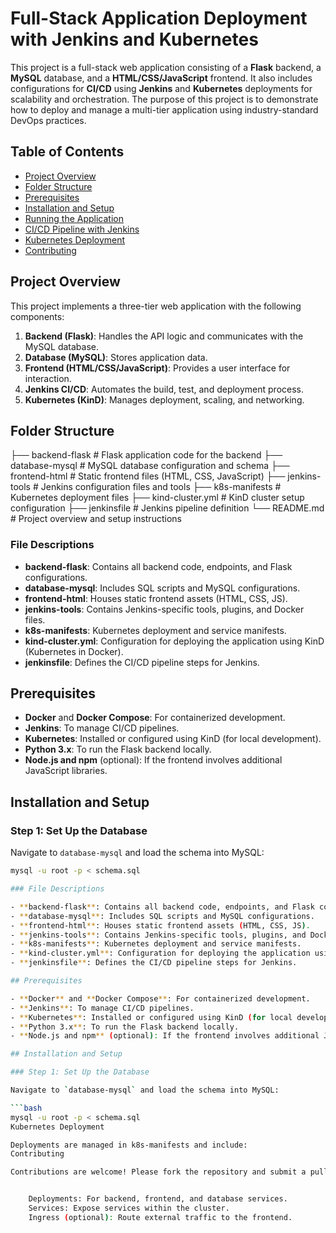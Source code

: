 # Full-Stack Application Deployment with Jenkins and Kubernetes

This project is a full-stack web application consisting of a **Flask** backend, a **MySQL** database, and a **HTML/CSS/JavaScript** frontend. It also includes configurations for **CI/CD** using **Jenkins** and **Kubernetes** deployments for scalability and orchestration. The purpose of this project is to demonstrate how to deploy and manage a multi-tier application using industry-standard DevOps practices.

## Table of Contents

- [Project Overview](#project-overview)
- [Folder Structure](#folder-structure)
- [Prerequisites](#prerequisites)
- [Installation and Setup](#installation-and-setup)
- [Running the Application](#running-the-application)
- [CI/CD Pipeline with Jenkins](#cicd-pipeline-with-jenkins)
- [Kubernetes Deployment](#kubernetes-deployment)
- [Contributing](#contributing)

## Project Overview

This project implements a three-tier web application with the following components:

1. **Backend (Flask)**: Handles the API logic and communicates with the MySQL database.
2. **Database (MySQL)**: Stores application data.
3. **Frontend (HTML/CSS/JavaScript)**: Provides a user interface for interaction.
4. **Jenkins CI/CD**: Automates the build, test, and deployment process.
5. **Kubernetes (KinD)**: Manages deployment, scaling, and networking.

## Folder Structure

├── backend-flask # Flask application code for the backend 
├── database-mysql # MySQL database configuration and schema
├── frontend-html # Static frontend files (HTML, CSS, JavaScript)
├── jenkins-tools # Jenkins configuration files and tools 
├── k8s-manifests # Kubernetes deployment files
├── kind-cluster.yml # KinD cluster setup configuration 
├── jenkinsfile # Jenkins pipeline definition 
└── README.md # Project overview and setup instructions

### File Descriptions

- **backend-flask**: Contains all backend code, endpoints, and Flask configurations.
- **database-mysql**: Includes SQL scripts and MySQL configurations.
- **frontend-html**: Houses static frontend assets (HTML, CSS, JS).
- **jenkins-tools**: Contains Jenkins-specific tools, plugins, and Docker files.
- **k8s-manifests**: Kubernetes deployment and service manifests.
- **kind-cluster.yml**: Configuration for deploying the application using KinD (Kubernetes in Docker).
- **jenkinsfile**: Defines the CI/CD pipeline steps for Jenkins.

## Prerequisites

- **Docker** and **Docker Compose**: For containerized development.
- **Jenkins**: To manage CI/CD pipelines.
- **Kubernetes**: Installed or configured using KinD (for local development).
- **Python 3.x**: To run the Flask backend locally.
- **Node.js and npm** (optional): If the frontend involves additional JavaScript libraries.

## Installation and Setup

### Step 1: Set Up the Database

Navigate to `database-mysql` and load the schema into MySQL:

```bash
mysql -u root -p < schema.sql

### File Descriptions

- **backend-flask**: Contains all backend code, endpoints, and Flask configurations.
- **database-mysql**: Includes SQL scripts and MySQL configurations.
- **frontend-html**: Houses static frontend assets (HTML, CSS, JS).
- **jenkins-tools**: Contains Jenkins-specific tools, plugins, and Docker files.
- **k8s-manifests**: Kubernetes deployment and service manifests.
- **kind-cluster.yml**: Configuration for deploying the application using KinD (Kubernetes in Docker).
- **jenkinsfile**: Defines the CI/CD pipeline steps for Jenkins.

## Prerequisites

- **Docker** and **Docker Compose**: For containerized development.
- **Jenkins**: To manage CI/CD pipelines.
- **Kubernetes**: Installed or configured using KinD (for local development).
- **Python 3.x**: To run the Flask backend locally.
- **Node.js and npm** (optional): If the frontend involves additional JavaScript libraries.

## Installation and Setup

### Step 1: Set Up the Database

Navigate to `database-mysql` and load the schema into MySQL:

```bash
mysql -u root -p < schema.sql
Kubernetes Deployment

Deployments are managed in k8s-manifests and include:
Contributing

Contributions are welcome! Please fork the repository and submit a pull request.


    Deployments: For backend, frontend, and database services.
    Services: Expose services within the cluster.
    Ingress (optional): Route external traffic to the frontend.
